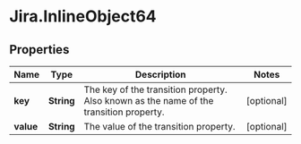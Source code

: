 # Jira.InlineObject64

## Properties

Name | Type | Description | Notes
------------ | ------------- | ------------- | -------------
**key** | **String** | The key of the transition property. Also known as the name of the transition property. | [optional] 
**value** | **String** | The value of the transition property. | [optional] 


